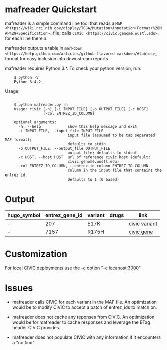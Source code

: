 mafreader Quickstart
=================

mafreader is a simple command line tool that reads a `MAF <https://wiki.nci.nih.gov/display/TCGA/Mutation+Annotation+Format+%28MAF%29+Specification>`_ file, calls `CIViC <https://civic.genome.wustl.edu>`_ for each line therein.

mafreader outputs a table in `markdown <https://help.github.com/articles/github-flavored-markdown/#tables>`_ format for easy inclusion into downstream reports

mafreader requires Python 3.*. To check your python version, run:

```
    $ python -V
    Python 3.4.2
```

Usage:

```

    $ python mafreader.py -h
    usage: civic [-h] [-i INPUT_FILE] [-o OUTPUT_FILE] [-c HOST]
                 [-col ENTREZ_ID_COLUMN]

    optional arguments:
      -h, --help            show this help message and exit
      -i INPUT_FILE, --input_file INPUT_FILE
                            input file (assumed to be tab separated MAF format);
                            defaults to stdin
      -o OUTPUT_FILE, --output_file OUTPUT_FILE
                            output file; defaults to stdout
      -c HOST, --host HOST  url of reference civic host (default:
                            civic.genome.wustl.edu)
      -col ENTREZ_ID_COLUMN, --entrez_id_column ENTREZ_ID_COLUMN
                            column in the input file that contains the entrez id.
                            Defaults to 1 (0 based)
```

Output
=============

| hugo_symbol  | entrez_gene_id  | variant  | drugs  | link  |
|---  |---  |---  |---  |---  |
| -  | 207  | E17K  |   | [civic variant](http://civic.genome.wustl.edu/#/events/genes/207/summary/variants/8/summary)  |
| -  | 7157  | R175H  |   | [civic gene](http://civic.genome.wustl.edu/#/events/genes/7157/summary)  |



Customization
=============
For local CIViC deployments use the -c option "-c locahost:3000"

Issues
======

* mafreader calls CIViC for each variant in the MAF file.  An optimization would be to modify CIViC to accept a batch of entrez_ids to match on.

* mafreader does not cache any reponses from CIViC.  An optimization would be for mafreader to cache responses and leverage the ETag header CIViC provides.

* mafreader does not populate CIViC with any information if it encounters a "no find".  

